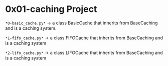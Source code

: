 # 0x01-caching Project


`*0-basic_cache.py*` -> a class BasicCache that inherits from BaseCaching and is a caching system.

`*1-fifo_cache.py*` -> a class FIFOCache that inherits from BaseCaching and is a caching system

`*2-lifo_cache.py*` -> a class LIFOCache that inherits from BaseCaching and is a caching system
